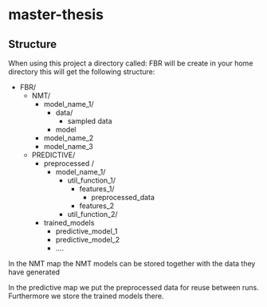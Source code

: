 # master-thesis



## Structure

When using this project a directory called:
FBR will be create in your home directory this will get the following structure:
- FBR/
    - NMT/
        - model_name_1/
            - data/
                - sampled data
            - model 
        - model_name_2
        - model_name_3
    - PREDICTIVE/
        - preprocessed / 
            - model_name_1/
                - util_function_1/
                    -  features_1/
                        - preprocessed_data
                    -  features_2
                - util_function_2/
        - trained_models
            - predictive_model_1
            - predictive_model_2
            - ....
            
            
In the NMT map the NMT models can be stored together with the data they have generated

In the predictive map we put the preprocessed data for reuse between runs.
Furthermore we store the trained models there. 


            